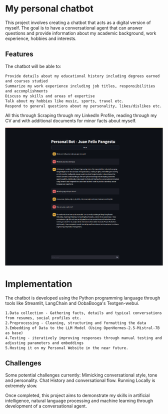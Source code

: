# My personal chatbot

This project involves creating a chatbot that acts as a digital version of myself. The goal is to have a conversational agent that can answer questions and provide information about my academic background, work experience, hobbies and interests.
## Features

The chatbot will be able to:

    Provide details about my educational history including degrees earned and courses studied
    Summarize my work experience including job titles, responsibilities and accomplishments
    Discuss my skills and areas of expertise
    Talk about my hobbies like music, sports, travel etc.
    Respond to general questions about my personality, likes/dislikes etc.

All this through Scraping through my LinkedIn Profile, reading through my CV and with additional documents for minor facts about myself.

![!\[Alt text\](image.png)](<Screenshot 2024-01-30 185021.png>)

# Implementation

The chatbot is developed using the Python programming language through tools like Streamlit, LangChain and OobaBooga's Textgen-webui.


    1.Data collection - Gathering facts, details and typical conversations from resumes, social profiles etc.
    2.Preprocessing - Cleaning, structuring and formatting the data
    3.Embedding of Data to the LLM Model (Using OpenHermes-2.5-Mistral-7B as base)
    4.Testing - iteratively improving responses through manual testing and adjusting parameters and embeddings
    5.Hosting it on my Personal Website in the near future.



## Challenges

Some potential challenges currently:
    Mimicking conversational style, tone and personality.
    Chat History and conversational flow.
    Running Locally is extremely slow.

Once completed, this project aims to demonstrate my skills in artificial intelligence, natural language processing and machine learning through development of a conversational agent.
